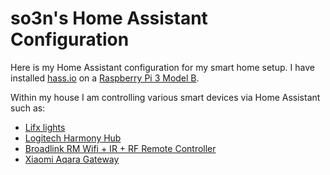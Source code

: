# so3n's Home Assistant Configuration

Here is my Home Assistant configuration for my smart home setup. I have installed [hass.io](https://www.home-assistant.io/hassio/) on a [Raspberry Pi 3 Model B](https://www.raspberrypi.org/).

Within my house I am controlling various smart devices via Home Assistant such as:
* [Lifx lights](https://www.lifx.com.au/)
* [Logitech Harmony Hub](https://www.logitech.com/en-au/product/harmony-hub)
* [Broadlink RM Wifi + IR + RF Remote Controller](http://www.ibroadlink.com/rm/)
* [Xiaomi Aqara Gateway](https://www.home-assistant.io/components/xiaomi_aqara/)
